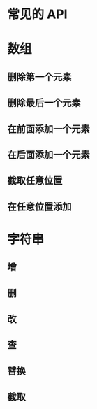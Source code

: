 # 常见的 API

# 数组

## 删除第一个元素 
## 删除最后一个元素
## 在前面添加一个元素
## 在后面添加一个元素
## 截取任意位置
## 在任意位置添加

# 字符串

## 增
## 删
## 改
## 查
## 替换
## 截取

